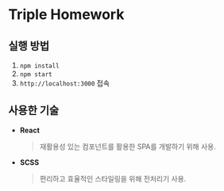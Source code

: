 # Triple Homework

## 실행 방법
1. `npm install`
2. `npm start`
3. `http://localhost:3000` 접속

## 사용한 기술
- **React**
	> 재활용성 있는 컴포넌트를 활용한 SPA를 개발하기 위해 사용.
- **SCSS**
	> 편리하고 효율적인 스타일링을 위해 전처리기 사용.
